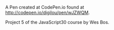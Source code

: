 A Pen created at CodePen.io found at http://codepen.io/digilou/pen/wJZWQM.

Project 5 of the JavaScript30 course by Wes Bos.
